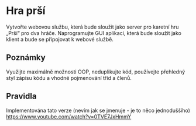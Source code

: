 # Hra prší
Vytvořte webovou službu, která bude sloužit jako server pro karetní hru „Prší“ pro dva hráče.
Naprogramujte GUI aplikaci, která bude sloužit jako klient a bude se připojovat k webové službě.

## Poznámky
Využijte maximálně možnosti OOP, neduplikujte kód, používejte přehledný styl zápisu kódu a vhodné pojmenování tříd a členů.

## Pravidla
Implementována tato verze (nevím jak se jmenuje - je to něco jednoduššího)
https://www.youtube.com/watch?v=0TVE7JxHmmY
